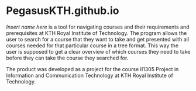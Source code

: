 # PegasusKTH.github.io

*Insert name here* is a tool for navigating courses and their requirements and prerequisites at KTH Royal Institute of Technology. The program allows the user to search for a course that they want to take and get presented with all courses needed for that particular course in a tree format. This way the user is supposed to get a clear overview of which courses they need to take before they can take the course they searched for. 

The product was developed as a project for the course II1305  Project in Information and Communication Technology at KTH Royal Institute of Technology. 
